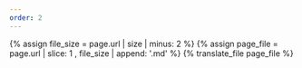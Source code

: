 ```yaml
---
order: 2
---
```


{% assign file_size = page.url | size | minus: 2 %}
{% assign page_file = page.url | slice: 1 , file_size | append: '.md' %}
{% translate_file page_file %}
